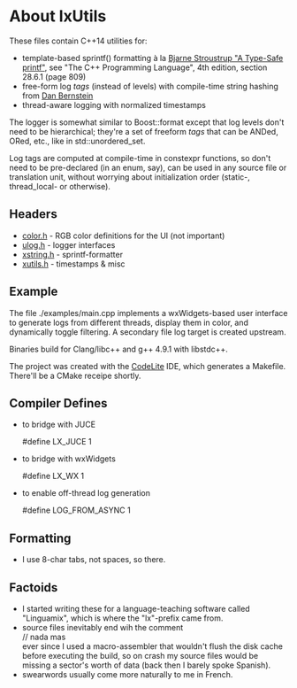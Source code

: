 # About lxUtils

These files contain C++14 utilities for:

* template-based sprintf() formatting à la [Bjarne Stroustrup "A Type-Safe printf"][1], see "The C++ Programming Language", 4th edition, section 28.6.1 (page 809)
* free-form log _tags_ (instead of levels) with compile-time string hashing from [Dan Bernstein][2]
* thread-aware logging with normalized timestamps

The logger is somewhat similar to Boost::format except that log levels don't need to be hierarchical; they're a set of freeform _tags_ that can be ANDed, ORed, etc., like in std::unordered_set.  

Log tags are computed at compile-time in constexpr functions, so don't need to be pre-declared (in an enum, say), can be used in any source file or translation unit, without worrying about initialization order (static-, thread_local- or otherwise).

[1]: http://www.stroustrup.com/C++11FAQ.html#variadic-templates
[2]: http://www.cse.yorku.ca/~oz/hash.html

## Headers
* [color.h](inc/lx/color.h) - RGB color definitions for the UI (not important)
* [ulog.h](inc/lx/ulog.h) - logger interfaces
* [xstring.h](inc/lx/xstring.h) - sprintf-formatter
* [xutils.h](inc/lx/xutils.h) - timestamps & misc


## Example

The file ./examples/main.cpp implements a wxWidgets-based user interface to generate logs from different threads, display them in color, and dynamically toggle filtering. A secondary file log target is created upstream.  

Binaries build for Clang/libc++ and g++ 4.9.1 with libstdc++.  

The project was created with the [CodeLite](http://www.codelite.org) IDE, which generates a Makefile. There'll be a CMake receipe shortly.


## Compiler Defines

* to bridge with JUCE  

    \#define LX_JUCE 1

* to bridge with wxWidgets  

    \#define LX_WX 1

* to enable off-thread log generation

    \#define LOG_FROM_ASYNC 1


## Formatting

* I use 8-char tabs, not spaces, so there.


## Factoids

* I started writing these for a language-teaching software called "Linguamix", which is where the "lx"-prefix came from.
* source files inevitably end wih the comment  
    // nada mas  
  ever since I used a macro-assembler that wouldn't flush the disk cache before executing the build, so on crash my source files would be missing a sector's worth of data (back then I barely spoke Spanish).
* swearwords usually come more naturally to me in French.
